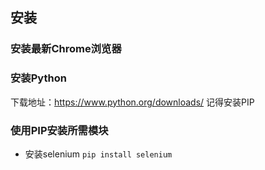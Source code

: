 ## 安装

### 安装最新Chrome浏览器

### 安装Python
下载地址：https://www.python.org/downloads/
记得安装PIP

### 使用PIP安装所需模块

* 安装selenium
`pip install selenium`
